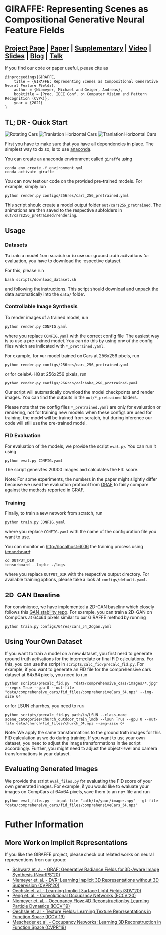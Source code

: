 # GIRAFFE: Representing Scenes as Compositional Generative Neural Feature Fields
## [Project Page](https://m-niemeyer.github.io/project-pages/giraffe/index.html) | [Paper](http://www.cvlibs.net/publications/Niemeyer2021CVPR.pdf) | [Supplementary](http://www.cvlibs.net/publications/Niemeyer2021CVPR_supplementary.pdf) | [Video](http://www.youtube.com/watch?v=fIaDXC-qRSg&vq=hd1080&autoplay=1) | [Slides](https://m-niemeyer.github.io/slides/talks/giraffe/index.html) | [Blog](https://autonomousvision.github.io/giraffe/) | [Talk](https://www.youtube.com/watch?v=scnXyCSMJF4)

If you find our code or paper useful, please cite as

    @inproceedings{GIRAFFE,
        title = {GIRAFFE: Representing Scenes as Compositional Generative Neural Feature Fields},
        author = {Niemeyer, Michael and Geiger, Andreas},
        booktitle = {Proc. IEEE Conf. on Computer Vision and Pattern Recognition (CVPR)},
        year = {2021}
    }

## TL; DR - Quick Start

![Rotating Cars](gfx/rotation_cars.gif)
![Tranlation Horizontal Cars](gfx/tr_h_cars.gif)
![Tranlation Horizontal Cars](gfx/tr_d_cars.gif)

First you have to make sure that you have all dependencies in place. The simplest way to do so, is to use [anaconda](https://www.anaconda.com/).

You can create an anaconda environment called `giraffe` using
```
conda env create -f environment.yml
conda activate giraffe
```

You can now test our code on the provided pre-trained models.
For example, simply run
```
python render.py configs/256res/cars_256_pretrained.yaml
```
This script should create a model output folder `out/cars256_pretrained`.
The animations are then saved to the respective subfolders in `out/cars256_pretrained/rendering`.

## Usage

### Datasets

To train a model from scratch or to use our ground truth activations for evaluation, you have to download the respective dataset.

For this, please run
```
bash scripts/download_dataset.sh
```
and following the instructions. This script should download and unpack the data automatically into the `data/` folder.


### Controllable Image Synthesis

To render images of a trained model, run
```
python render.py CONFIG.yaml
```
where you replace `CONFIG.yaml` with the correct config file.
The easiest way is to use a pre-trained model.
You can do this by using one of the config files which are indicated with `*_pretrained.yaml`. 

For example, for our model trained on Cars at 256x256 pixels, run
```
python render.py configs/256res/cars_256_pretrained.yaml
```
or for celebA-HQ at 256x256 pixels, run
```
python render.py configs/256res/celebahq_256_pretrained.yaml
```
Our script will automatically download the model checkpoints and render images.
You can find the outputs in the `out/*_pretrained` folders.

Please note that the config files  `*_pretrained.yaml` are only for evaluation or rendering, not for training new models: when these configs are used for training, the model will be trained from scratch, but during inference our code will still use the pre-trained model.

### FID Evaluation
For evaluation of the models, we provide the script `eval.py`. You can run it using
```
python eval.py CONFIG.yaml
```
The script generates 20000 images and calculates the FID score.

Note: For some experiments, the numbers in the paper might slightly differ because we used the evaluation protocol from [GRAF](https://github.com/autonomousvision/graf) to fairly compare against the methods reported in GRAF.

### Training
Finally, to train a new network from scratch, run
```
python train.py CONFIG.yaml
```
where you replace `CONFIG.yaml` with the name of the configuration file you want to use.

You can monitor on <http://localhost:6006> the training process using [tensorboard](https://www.tensorflow.org/guide/summaries_and_tensorboard):
```
cd OUTPUT_DIR
tensorboard --logdir ./logs
```
where you replace `OUTPUT_DIR` with the respective output directory. For available training options, please take a look at `configs/default.yaml`.

## 2D-GAN Baseline

For convinience, we have implemented a 2D-GAN baseline which closely follows this [GAN_stability repo](https://github.com/LMescheder/GAN_stability). For example, you can train a 2D-GAN on CompCars at 64x64 pixels similar to our GIRAFFE method by running
```
python train.py configs/64res/cars_64_2dgan.yaml
```

## Using Your Own Dataset

If you want to train a model on a new dataset, you first need to generate ground truth activations for the intermediate or final FID calculations.
For this, you can use the script in `scripts/calc_fid/precalc_fid.py`.
For example, if you want to generate an FID file for the comprehensive cars dataset at 64x64 pixels, you need to run
```
python scripts/precalc_fid.py  "data/comprehensive_cars/images/*.jpg" --regex True --gpu 0 --out-file "data/comprehensive_cars/fid_files/comprehensiveCars_64.npz" --img-size 64
```
or for LSUN churches, you need to run
```
python scripts/precalc_fid.py path/to/LSUN --class-name scene_categories/church_outdoor_train_lmdb --lsun True --gpu 0 --out-file data/church/fid_files/church_64.npz --img-size 64
```

Note: We apply the same transformations to the ground truth images for this FID calculation as we do during training. If you want to use your own dataset, you need to adjust the image transformations in the script accordingly. Further, you might need to adjust the object-level and camera transformations to your dataset. 

## Evaluating Generated Images

We provide the script `eval_files.py` for evaluating the FID score of your own generated images.
For example, if you would like to evaluate your images on CompCars at 64x64 pixels, save them to an npy file and run
```
python eval_files.py --input-file "path/to/your/images.npy" --gt-file "data/comprehensive_cars/fid_files/comprehensiveCars_64.npz"
```

# Futher Information

## More Work on Implicit Representations
If you like the GIRAFFE project, please check out related works on neural representions from our group:
- [Schwarz et. al. - GRAF: Generative Radiance Fields for 3D-Aware Image Synthesis (NeurIPS'20)](https://github.com/autonomousvision/graf)
- [Niemeyer et. al. - DVR: Learning Implicit 3D Representations without 3D Supervision (CVPR'20)](https://github.com/autonomousvision/differentiable_volumetric_rendering)
- [Oechsle et. al. - Learning Implicit Surface Light Fields (3DV'20)](https://arxiv.org/abs/2003.12406)
- [Peng et. al. - Convolutional Occupancy Networks (ECCV'20)](https://arxiv.org/abs/2003.04618)
- [Niemeyer et. al. - Occupancy Flow: 4D Reconstruction by Learning Particle Dynamics (ICCV'19)](https://avg.is.tuebingen.mpg.de/publications/niemeyer2019iccv)
- [Oechsle et. al. - Texture Fields: Learning Texture Representations in Function Space (ICCV'19)](https://avg.is.tuebingen.mpg.de/publications/oechsle2019iccv)
- [Mescheder et. al. - Occupancy Networks: Learning 3D Reconstruction in Function Space (CVPR'19)](https://avg.is.tuebingen.mpg.de/publications/occupancy-networks)
